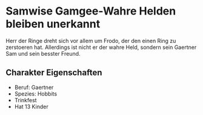 # Samwise Gamgee-Wahre Helden bleiben unerkannt
Herr der Ringe dreht sich vor allem um Frodo, der den einen Ring zu zerstoeren hat. Allerdings ist nicht er der wahre Held, sondern sein Gaertner Sam und sein besster Freund.
## Charakter Eigenschaften
* Beruf: Gaertner
* Spezies: Hobbits
* Trinkfest
* Hat 13 Kinder